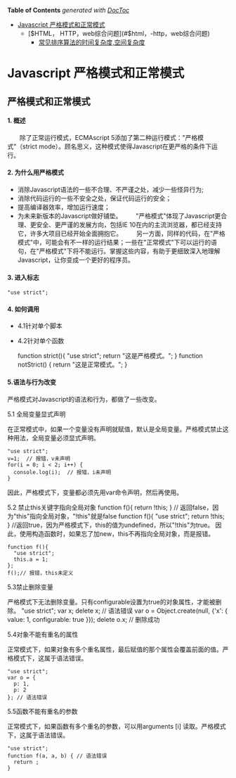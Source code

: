 <!-- START doctoc generated TOC please keep comment here to allow auto update -->
<!-- DON'T EDIT THIS SECTION, INSTEAD RE-RUN doctoc TO UPDATE -->
**Table of Contents**  *generated with [DocToc](http://doctoc.herokuapp.com/)*

- [Javascript 严格模式和正常模式](#Javascript-严格模式)
  - [$HTML， HTTP，web综合问题](#$html，-http，web综合问题)
    - [常见排序算法的时间复杂度,空间复杂度](#常见排序算法的时间复杂度空间复杂度)

<!-- END doctoc generated TOC please keep comment here to allow auto update -->

# Javascript 严格模式和正常模式
## 严格模式和正常模式

#### 1. 概述
　　除了正常运行模式，ECMAscript 5添加了第二种运行模式："严格模式"（strict mode）。顾名思义，这种模式使得Javascript在更严格的条件下运行。

#### 2. 为什么用严格模式
- 消除Javascript语法的一些不合理、不严谨之处，减少一些怪异行为;
- 消除代码运行的一些不安全之处，保证代码运行的安全；
- 提高编译器效率，增加运行速度；
- 为未来新版本的Javascript做好铺垫。
　　"严格模式"体现了Javascript更合理、更安全、更严谨的发展方向，包括IE 10在内的主流浏览器，都已经支持它，许多大项目已经开始全面拥抱它。
　　另一方面，同样的代码，在"严格模式"中，可能会有不一样的运行结果；一些在"正常模式"下可以运行的语句，在"严格模式"下将不能运行。掌握这些内容，有助于更细致深入地理解Javascript，让你变成一个更好的程序员。

#### 3. 进入标志
    "use strict";

#### 4. 如何调用
- 4.1针对单个脚本


    <script>
      "use strict";
      console.log("这是严格模式。");
    </script>

- 4.2针对单个函数


    function strict(){
      "use strict";
      return "这是严格模式。";
    }
    function notStrict() {
      return "这是正常模式。";
    }

#### 5.语法与行为改变

  严格模式对Javascript的语法和行为，都做了一些改变。

  5.1 全局变量显式声明

  在正常模式中，如果一个变量没有声明就赋值，默认是全局变量。严格模式禁止这种用法，全局变量必须显式声明。

    "use strict";
    v=1;  // 报错，v未声明
    for(i = 0; i < 2; i++) {
      console.log(i);  // 报错，i未声明
    }

  因此，严格模式下，变量都必须先用var命令声明，然后再使用。


  5.2 禁止this关键字指向全局对象
    function f(){
      return !this;
    }
    // 返回false，因为"this"指向全局对象，"!this"就是false
    function f(){
      "use strict";
      return !this;
    }
    //返回true，因为严格模式下，this的值为undefined，所以"!this"为true。
  因此，使用构造函数时，如果忘了加new，this不再指向全局对象，而是报错。

    function f(){
      "use strict";
      this.a = 1;
    };
    f();// 报错，this未定义


  5.3禁止删除变量

  严格模式下无法删除变量。只有configurable设置为true的对象属性，才能被删除。
    "use strict";
    var x;
    delete x; // 语法错误
    var o = Object.create(null, {'x': {
      value: 1,
      configurable: true
    }});
    delete o.x; // 删除成功

  5.4对象不能有重名的属性

  正常模式下，如果对象有多个重名属性，最后赋值的那个属性会覆盖前面的值。严格模式下，这属于语法错误。

    "use strict";
    var o = {
      p: 1,
      p: 2
    }; // 语法错误

  5.5函数不能有重名的参数

  正常模式下，如果函数有多个重名的参数，可以用arguments [i] 读取。严格模式下，这属于语法错误。

    "use strict";
    function f(a, a, b) { // 语法错误
      return ;
    }
